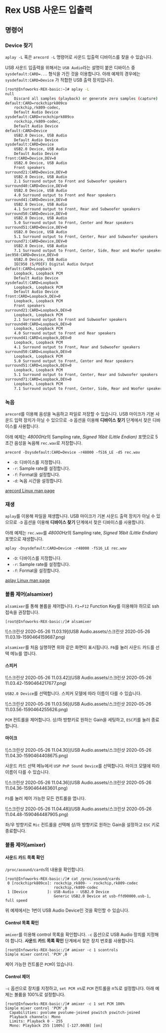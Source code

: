 # Rex USB 사운드 입출력

## 명령어

### Device 찾기
`aplay -L` 혹은 `arecord -L` 명령어로 사운드 입출력 디바이스를 찾을 수 있습니다.

USB 사운드 입출력을 위해서는 `USB Audio`라는 설명이 붙은 디바이스 중 `sysdefault:CARD=...` 형식을 가진 것을 이용합니다. 아래 예제의 경우에는 `sysdefault:CARD=Device` 가 적합한 USB 출력 장치입니다.

```sh
[root@Infoworks-REX-basic:~]# aplay -L
null
    Discard all samples (playback) or generate zero samples (capture)
default:CARD=rockchiprk809co
    rockchip,rk809-codec, 
    Default Audio Device
sysdefault:CARD=rockchiprk809co
    rockchip,rk809-codec, 
    Default Audio Device
default:CARD=Device
    USB2.0 Device, USB Audio
    Default Audio Device
sysdefault:CARD=Device
    USB2.0 Device, USB Audio
    Default Audio Device
front:CARD=Device,DEV=0
    USB2.0 Device, USB Audio
    Front speakers
surround21:CARD=Device,DEV=0
    USB2.0 Device, USB Audio
    2.1 Surround output to Front and Subwoofer speakers
surround40:CARD=Device,DEV=0
    USB2.0 Device, USB Audio
    4.0 Surround output to Front and Rear speakers
surround41:CARD=Device,DEV=0
    USB2.0 Device, USB Audio
    4.1 Surround output to Front, Rear and Subwoofer speakers
surround50:CARD=Device,DEV=0
    USB2.0 Device, USB Audio
    5.0 Surround output to Front, Center and Rear speakers
surround51:CARD=Device,DEV=0
    USB2.0 Device, USB Audio
    5.1 Surround output to Front, Center, Rear and Subwoofer speakers
surround71:CARD=Device,DEV=0
    USB2.0 Device, USB Audio
    7.1 Surround output to Front, Center, Side, Rear and Woofer speakers
iec958:CARD=Device,DEV=0
    USB2.0 Device, USB Audio
    IEC958 (S/PDIF) Digital Audio Output
default:CARD=Loopback
    Loopback, Loopback PCM
    Default Audio Device
sysdefault:CARD=Loopback
    Loopback, Loopback PCM
    Default Audio Device
front:CARD=Loopback,DEV=0
    Loopback, Loopback PCM
    Front speakers
surround21:CARD=Loopback,DEV=0
    Loopback, Loopback PCM
    2.1 Surround output to Front and Subwoofer speakers
surround40:CARD=Loopback,DEV=0
    Loopback, Loopback PCM
    4.0 Surround output to Front and Rear speakers
surround41:CARD=Loopback,DEV=0
    Loopback, Loopback PCM
    4.1 Surround output to Front, Rear and Subwoofer speakers
surround50:CARD=Loopback,DEV=0
    Loopback, Loopback PCM
    5.0 Surround output to Front, Center and Rear speakers
surround51:CARD=Loopback,DEV=0
    Loopback, Loopback PCM
    5.1 Surround output to Front, Center, Rear and Subwoofer speakers
surround71:CARD=Loopback,DEV=0
    Loopback, Loopback PCM
    7.1 Surround output to Front, Center, Side, Rear and Woofer speakers
```



### 녹음

`arecord`를 이용해 음성을 녹음하고 파일로 저장할 수 있습니다. USB 마이크가 기본 사운드 입력 장치가 아닐 수 있으므로 `-D` 옵션을 이용해 **디바이스 찾기** 단계에서 찾은 디바이스를 사용합니다.

아래 예제는 *48000Hz*의 Sampling rate, *Signed 16bit (Little Endian)* 포맷으로 5초간 음성을 녹음해 `rec.wav`로 저장합니다.

```shell
arecord -Dsysdefault:CARD=Device -r48000 -fS16_LE -d5 rec.wav
```
* `-D`: 디바이스를 지정합니다.
* `-r`: Sample rate를 설정합니다.
* `-f`: Format을 설정합니다.
* `-d`: 녹음 시간을 설정합니다.

[arecord Linux man page](https://linux.die.net/man/1/arecord)



### 재생

`aplay`를 이용해 파일을 재생합니다. USB 마이크가 기본 사운드 출력 장치가 아닐 수 있으므로 `-D` 옵션을 이용해 **디바이스 찾기** 단계에서 찾은 디바이스를 사용합니다.

아래 예제는 `rec.wav`를 *48000Hz*의 Sampling rate, *Signed 16bit (Little Endian)* 포맷으로 재생합니다.

```shell
aplay -Dsysdefault:CARD=Device -r48000 -fS16_LE rec.wav
```
* `-D`: 디바이스를 지정합니다.
* `-r`: Sample rate를 설정합니다.
* `-f`: Format을 설정합니다.

[aplay Linux man page](https://linux.die.net/man/1/aplay)



### 볼륨 제어(alsamixer)

`alsamixer`를 통해 볼륨을 제어합니다. `F1`~`F12` Function Key를 이용해야 하므로 ssh 접속을 권장합니다.

```shell
[root@Infoworks-REX-basic:/]# alsamixer
```

![스크린샷 2020-05-26 11.03.19](USB Audio.assets/스크린샷 2020-05-26 11.03.19-1590464159687.png)

`alsamixer`를 처음 실행하면 위와 같은 화면이 표시됩니다. `F6`를 눌러 사운드 카드를 선택 메뉴를 엽니다.

#### 스피커

![스크린샷 2020-05-26 11.03.42](USB Audio.assets/스크린샷 2020-05-26 11.03.42-1590464217677.png)

`USB2.0 Device`를 선택합니다. 스피커 모델에 따라 이름이 다를 수 있습니다.



![스크린샷 2020-05-26 11.03.56](USB Audio.assets/스크린샷 2020-05-26 11.03.56-1590464255626.png)

`PCM` 컨트롤을 제어합니다. 상/하 방향키로 원하는 Gain을 세팅하고, `ESC`키를 눌러 종료합니다.

#### 마이크

![스크린샷 2020-05-26 11.04.30](USB Audio.assets/스크린샷 2020-05-26 11.04.30-1590464408675.png)

사운드 카드 선택 메뉴에서 `USP PnP Sound Device`를 선택합니다. 마이크 모델에 따라 이름이 다를 수 있습니다.



![스크린샷 2020-05-26 11.04.36](USB Audio.assets/스크린샷 2020-05-26 11.04.36-1590464463601.png)

`F5`를 눌러 제어 가능한 모든 컨트롤을 엽니다.



![스크린샷 2020-05-26 11.04.48](USB Audio.assets/스크린샷 2020-05-26 11.04.48-1590464487905.png)

좌/우 방향키로 `Mic` 컨트롤을 선택해 상/하 방향키로 원하는 Gain을 설정하고 `ESC` 키로 종료합니다.



### 볼륨 제어(amixer)

#### 사운드 카드 목록 확인

`/proc/asound/cards`의 내용을 확인합니다.

```shell
[root@Infoworks-REX-basic:/]# cat /proc/asound/cards 
 0 [rockchiprk809co]: rockchip_rk809- - rockchip,rk809-codec
                      rockchip,rk809-codec
 1 [Device         ]: USB-Audio - USB2.0 Device
                      Generic USB2.0 Device at usb-ffd90000.usb-1, full speed
```

위 예제에서는 1번이 USB Audio Device인 것을 확인할 수 있습니다.

#### Control 목록 확인

`amixer`를 이용해 control 목록을 확인합니다. `-c` 옵션으로 USB Audio 장치를 지정해야 합니다. **사운드 카드 목록 확인** 단계에서 찾은 장치 번호를 사용합니다.

```shell
[root@Infoworks-REX-basic:/]# amixer -c 1 scontrols
Simple mixer control 'PCM',0
```

제어 가능한 컨트롤은 `PCM`이 있습니다.



#### Control 제어

`-c` 옵션으로 장치를 지정하고, `set PCM n%`로 `PCM` 컨트롤을 n%로 설정합니다. 아래 예제는 볼륨을 100%로 설정합니다.

```shell
[root@Infoworks-REX-basic:/]# amixer -c 1 set PCM 100%
Simple mixer control 'PCM',0
  Capabilities: pvolume pvolume-joined pswitch pswitch-joined
  Playback channels: Mono
  Limits: Playback 0 - 255
  Mono: Playback 255 [100%] [-127.00dB] [on]
```